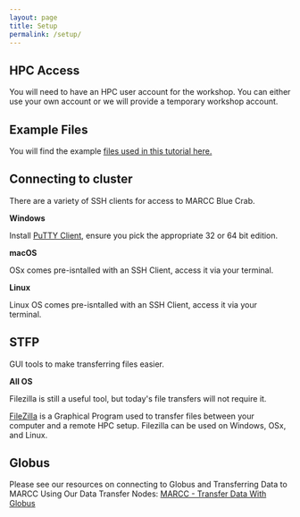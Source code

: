 ```yaml
---
layout: page
title: Setup
permalink: /setup/
---
```


## HPC Access

You will need to have an HPC user account for the workshop.  You can either use your own account or we will provide
a temporary workshop account.


## Example Files

You will find the example [files used in this tutorial here.](https://github.com/khill42/OSC_IntroHPC/raw/gh-pages/files/hpcCarpentry.zip)




## Connecting to cluster

There are a variety of SSH clients for access to MARCC Blue Crab.

**Windows**

Install [PuTTY Client](https://www.chiark.greenend.org.uk/~sgtatham/putty/latest.html), ensure you pick the appropriate 32 or 64 bit edition.

**macOS**

OSx comes pre-isntalled with an SSH Client, access it via your terminal.

**Linux**

Linux OS comes pre-isntalled with an SSH Client, access it via your terminal.

## STFP

GUI tools to make transferring files easier.

**All OS**

Filezilla is still a useful tool, but today's file transfers will not require it.

[FileZilla](https://filezilla-project.org/) is a Graphical Program used to transfer files between your computer and a remote HPC setup.
Filezilla can be used on Windows, OSx, and Linux.

## Globus

Please see our resources on connecting to Globus and Transferring Data to MARCC Using Our Data Transfer Nodes:
[MARCC - Transfer Data With Globus](https://www.marcc.jhu.edu/transfer-data-globus/)

